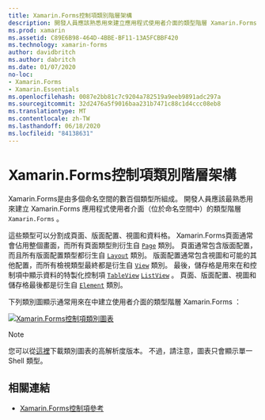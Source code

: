 ```yaml
---
title: Xamarin.Forms控制項類別階層架構
description: 開發人員應該熟悉用來建立應用程式使用者介面的類型階層 Xamarin.Forms 。
ms.prod: xamarin
ms.assetid: C89E6B98-464D-4BBE-BF11-13A5FCBBF420
ms.technology: xamarin-forms
author: davidbritch
ms.author: dabritch
ms.date: 01/07/2020
no-loc:
- Xamarin.Forms
- Xamarin.Essentials
ms.openlocfilehash: 0087e2bb81c7c9204a782519a9eeb9891adc297a
ms.sourcegitcommit: 32d2476a5f9016baa231b7471c88c1d4ccc08eb8
ms.translationtype: MT
ms.contentlocale: zh-TW
ms.lasthandoff: 06/18/2020
ms.locfileid: "84138631"
---
```

# <a name="xamarinforms-controls-class-hierarchy"></a>Xamarin.Forms控制項類別階層架構

Xamarin.Forms是由多個命名空間的數百個類型所組成。 開發人員應該最熟悉用來建立 Xamarin.Forms 應用程式使用者介面（位於命名空間中）的類型階層 `Xamarin.Forms` 。

這些類型可以分割成頁面、版面配置、視圖和資料格。 Xamarin.Forms頁面通常會佔用整個畫面，而所有頁面類型則衍生自 [`Page`](xref:Xamarin.Forms.Page) 類別。 頁面通常包含版面配置，而且所有版面配置類型都衍生自 [`Layout`](xref:Xamarin.Forms.Layout) 類別。 版面配置通常包含視圖和可能的其他配置，而所有檢視類型最終都是衍生自 [`View`](xref:Xamarin.Forms.View) 類別。 最後，儲存格是用來在和控制項中顯示資料的特製化控制項 [`TableView`](xref:Xamarin.Forms.TableView) [`ListView`](xref:Xamarin.Forms.ListView) 。 頁面、版面配置、視圖和儲存格最後都是衍生自 [`Element`](xref:Xamarin.Forms.Element) 類別。

下列類別圖顯示通常用來在中建立使用者介面的類型階層 Xamarin.Forms ：

[![Xamarin.Forms控制項類別圖表](class-hierarchy-images/class-diagram.png "[!OP.無 LOC （Xamarin）控制項類別圖表")](class-hierarchy-images/class-diagram-large.png#lightbox "[!OP.無 LOC （Xamarin）控制項類別圖表")

> [!NOTE]
> 您可以從[這裡](class-hierarchy-images/class-diagram-high-resolution.png)下載類別圖表的高解析度版本。 不過，請注意，圖表只會顯示單一 Shell 類型。

## <a name="related-links"></a>相關連結

- [Xamarin.Forms控制項參考](~/xamarin-forms/user-interface/controls/index.md)
